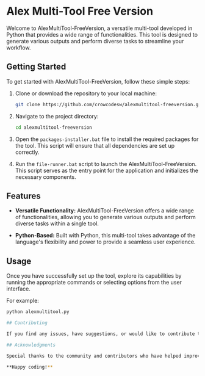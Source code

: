 # Alex Multi-Tool Free Version

Welcome to AlexMultiTool-FreeVersion, a versatile multi-tool developed in Python that provides a wide range of functionalities. This tool is designed to generate various outputs and perform diverse tasks to streamline your workflow.

## Getting Started

To get started with AlexMultiTool-FreeVersion, follow these simple steps:

1. Clone or download the repository to your local machine:

    ```bash
    git clone https://github.com/crowcodesw/alexmultitool-freeversion.git
    ```

2. Navigate to the project directory:

    ```bash
    cd alexmultitool-freeversion
    ```

3. Open the `packages-installer.bat` file to install the required packages for the tool. This script will ensure that all dependencies are set up correctly.

4. Run the `file-runner.bat` script to launch the AlexMultiTool-FreeVersion. This script serves as the entry point for the application and initializes the necessary components.

## Features

- **Versatile Functionality:** AlexMultiTool-FreeVersion offers a wide range of functionalities, allowing you to generate various outputs and perform diverse tasks within a single tool.

- **Python-Based:** Built with Python, this multi-tool takes advantage of the language's flexibility and power to provide a seamless user experience.

## Usage

Once you have successfully set up the tool, explore its capabilities by running the appropriate commands or selecting options from the user interface.

For example:

```bash
python alexmultitool.py

## Contributing

If you find any issues, have suggestions, or would like to contribute to the development of AlexMultiTool-FreeVersion, feel free to open an issue or submit a pull request. Your contributions are highly appreciated!

## Acknowledgments

Special thanks to the community and contributors who have helped improve and enhance AlexMultiTool-FreeVersion.

**Happy coding!**
